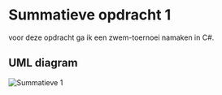 # Summatieve opdracht 1
voor deze opdracht ga ik een zwem-toernoei namaken in C#.

## UML diagram
![Summatieve 1](https://user-images.githubusercontent.com/35180025/116003427-325a7f80-a5fe-11eb-89a4-f7f51dd18788.jpg)
